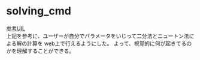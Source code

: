 # solving_cmd
[参考UIL](https://github.com/sudahiroshi/solving_cmd)
<br>上記を参考に、ユーザーが自分でパラメータをいじって二分法とニュートン法による解の計算を
web上で行えるようにした。
よって、視覚的に何が起きてるのかを理解することができる。
